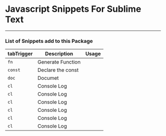 # Javascript Snippets For Sublime Text

---

### List of Snippets add to this Package

| tabTrigger | Description       | Usage |
| ---------- | ----------------- | ----- |
| `fn`       | Generate Function |       |
| `const`    | Declare the const |       |
| `doc`      | Documet           |       |
| `cl`       | Console Log       |       |
| `cl`       | Console Log       |       |
| `cl`       | Console Log       |       |
| `cl`       | Console Log       |       |
| `cl`       | Console Log       |       |
| `cl`       | Console Log       |       |
